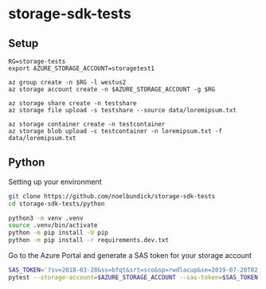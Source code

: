 # storage-sdk-tests

## Setup

```
RG=storage-tests
export AZURE_STORAGE_ACCOUNT=storagetest1

az group create -n $RG -l westus2
az storage account create -n $AZURE_STORAGE_ACCOUNT -g $RG

az storage share create -n testshare
az storage file upload -s testshare --source data/loremipsum.txt

az storage container create -n testcontainer
az storage blob upload -c testcontainer -n loremipsum.txt -f data/loremipsum.txt
```

## Python

Setting up your environment

```bash
git clone https://github.com/noelbundick/storage-sdk-tests
cd storage-sdk-tests/python

python3 -m venv .venv
source .venv/bin/activate
python -m pip install -U pip
python -m pip install -r requirements.dev.txt
```

Go to the Azure Portal and generate a SAS token for your storage account

```bash
SAS_TOKEN='?sv=2018-03-28&ss=bfqt&srt=sco&sp=rwdlacup&se=2019-07-20T02:18:27Z&st=2019-07-19T18:18:27Z&spr=https&sig=1yf9VJv7Eic2GmpMOQ3imzbsteVubUWWAE1M6R4nJsU%3D'
pytest --storage-account=$AZURE_STORAGE_ACCOUNT --sas-token=$SAS_TOKEN
```
